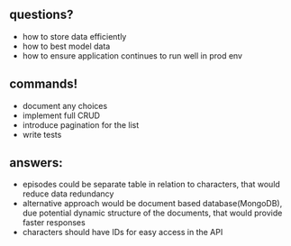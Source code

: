 

## questions?

* how to store data efficiently 
* how to best model data
* how to ensure application continues to run well in prod env


## commands!

* document any choices
* implement full CRUD 
* introduce pagination for the list
* write tests

## answers:

* episodes could be separate table in relation to characters, that would reduce data redundancy
* alternative approach would be document based database(MongoDB), due potential dynamic structure of the documents, that would provide faster responses  
* characters should have IDs for easy access in the API 

